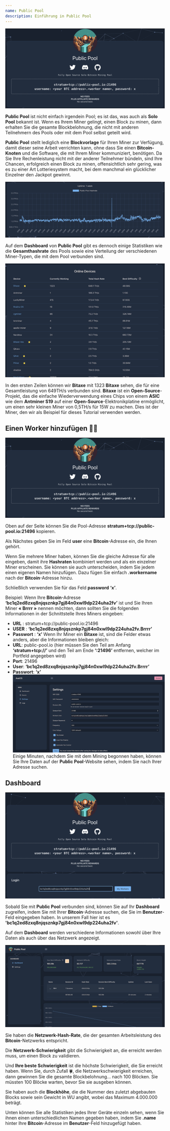 ```yaml
---
name: Public Pool
description: Einführung in Public Pool
---
```


![signup](assets/cover.webp)

**Public Pool** ist nicht einfach irgendein Pool; es ist das, was auch als **Solo Pool** bekannt ist. Wenn es Ihrem Miner gelingt, einen Block zu minen, dann erhalten Sie die gesamte Blockbelohnung, die nicht mit anderen Teilnehmern des Pools oder mit dem Pool selbst geteilt wird.

**Public Pool** stellt lediglich eine **Blockvorlage** für Ihren Miner zur Verfügung, damit dieser seine Arbeit verrichten kann, ohne dass Sie einen **Bitcoin-Knoten** und die Software, die mit Ihrem Miner kommuniziert, benötigen. Da Sie Ihre Rechenleistung nicht mit der anderer Teilnehmer bündeln, sind Ihre Chancen, erfolgreich einen Block zu minen, offensichtlich sehr gering, was es zu einer Art Lotteriesystem macht, bei dem manchmal ein glücklicher Einzelner den Jackpot gewinnt.

![signup](assets/1.webp)

Auf dem **Dashboard** von **Public Pool** gibt es dennoch einige Statistiken wie die **Gesamthashrate** des Pools sowie eine Verteilung der verschiedenen Miner-Typen, die mit dem Pool verbunden sind.

![signup](assets/2.webp)

In den ersten Zeilen können wir **Bitaxe** mit 1323 **Bitaxe** sehen, die für eine Gesamtleistung von 649TH/s verbunden sind. **Bitaxe** ist ein **Open-Source**-Projekt, das die einfache Wiederverwendung eines Chips von einem **ASIC** wie dem **Antminer S19** auf einer **Open-Source**-Elektronikplatine ermöglicht, um einen sehr kleinen Miner von 0,5TH/s für 15W zu machen. Dies ist der Miner, den wir als Beispiel für dieses Tutorial verwenden werden.

## Einen **Worker** hinzufügen 👷‍♂️

![signup](assets/cover.webp)

Oben auf der Seite können Sie die Pool-Adresse **stratum+tcp://public-pool.io:21496** kopieren.

Als Nächstes geben Sie im Feld **user** eine **Bitcoin**-Adresse ein, die Ihnen gehört.

Wenn Sie mehrere Miner haben, können Sie die gleiche Adresse für alle eingeben, damit ihre **Hashraten** kombiniert werden und als ein einzelner Miner erscheinen. Sie können sie auch unterscheiden, indem Sie jedem einen eigenen Namen hinzufügen. Dazu fügen Sie einfach **.workername** nach der **Bitcoin**-Adresse hinzu.

Schließlich verwenden Sie für das Feld **password** **‘x’**.

Beispiel: Wenn Ihre **Bitcoin**-Adresse **‘bc1q2ed8zxq8njqsznkp7gj84n0xwl9dp224uha2fv’** ist und Sie Ihren Miner **« Brrrr »** nennen möchten, dann sollten Sie die folgenden Informationen in der Schnittstelle Ihres Miners eingeben:

- **URL** : stratum+tcp://public-pool.io:21496
- **USER** : **‘bc1q2ed8zxq8njqsznkp7gj84n0xwl9dp224uha2fv.Brrrr’**
- **Passwort** : **‘x’**
Wenn Ihr Miner ein **Bitaxe** ist, sind die Felder etwas anders, aber die Informationen bleiben gleich:
- **URL**: public-pool.io (hier müssen Sie den Teil am Anfang **‘stratum+tcp://’** und den Teil am Ende **‘:21496’** entfernen, welcher im Portfeld angegeben wird)
- **Port**: 21496
- **User**: **‘bc1q2ed8zxq8njqsznkp7gj84n0xwl9dp224uha2fv.Brrrr’**
- **Passwort**: **‘x’**
![signup](assets/3.webp)
Einige Minuten, nachdem Sie mit dem Mining begonnen haben, können Sie Ihre Daten auf der **Public Pool**-Website sehen, indem Sie nach Ihrer Adresse suchen.

## Dashboard

![signup](assets/4.webp)

Sobald Sie mit **Public Pool** verbunden sind, können Sie auf Ihr **Dashboard** zugreifen, indem Sie mit Ihrer **Bitcoin**-Adresse suchen, die Sie im **Benutzer**-Feld eingegeben haben. In unserem Fall hier ist es **'bc1q2ed8zxq8njqsznkp7gj84n0xwl9dp224uha2fv'**.

Auf dem **Dashboard** werden verschiedene Informationen sowohl über Ihre Daten als auch über das Netzwerk angezeigt.

![signup](assets/5.webp)

Sie haben die **Netzwerk-Hash-Rate**, die der gesamten Arbeitsleistung des **Bitcoin**-Netzwerks entspricht.

Die **Netzwerk-Schwierigkeit** gibt die Schwierigkeit an, die erreicht werden muss, um einen Block zu validieren.

Und **Ihre beste Schwierigkeit** ist die höchste Schwierigkeit, die Sie erreicht haben. Wenn Sie, durch Zufall 🍀, die Netzwerkschwierigkeit erreichen, dann gewinnen Sie die gesamte Blockbelohnung... nach 100 Blöcken. Sie müssten 100 Blöcke warten, bevor Sie sie ausgeben können.

Sie haben auch die **Blockhöhe**, die die Nummer des zuletzt abgebauten Blocks sowie sein Gewicht in WU angibt, wobei das Maximum 4.000.000 beträgt.

Unten können Sie alle Statistiken jedes Ihrer Geräte einzeln sehen, wenn Sie ihnen einen unterschiedlichen Namen gegeben haben, indem Sie **.name** hinter Ihre **Bitcoin**-Adresse im **Benutzer**-Feld hinzugefügt haben.